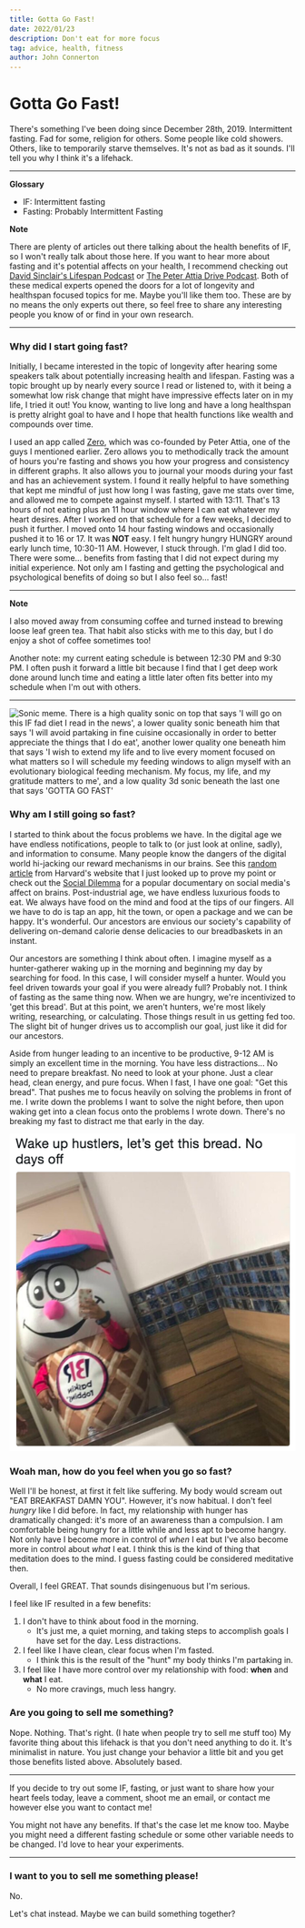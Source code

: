 ```yaml
---
title: Gotta Go Fast!
date: 2022/01/23
description: Don't eat for more focus
tag: advice, health, fitness
author: John Connerton
---
```


# Gotta Go Fast!

There's something I've been doing since December 28th, 2019. Intermittent fasting. Fad for some, religion for others. Some people like cold showers. Others, like to temporarily starve themselves. It's not as bad as it sounds. I'll tell you why I think it's a lifehack.

---

**Glossary**

- IF: Intermittent fasting
- Fasting: Probably Intermittent Fasting

**Note**

There are plenty of articles out there talking about the health benefits of IF, so I won't really talk about those here. If you want to hear more about fasting and it's potential affects on your health, I recommend checking out [David Sinclair's Lifespan Podcast](https://www.youtube.com/watch?v=wD8reCw3Kls) or [The Peter Attia Drive Podcast](https://www.youtube.com/watch?v=EklA1iI2Iy8). Both of these medical experts opened the doors for a lot of longevity and healthspan focused topics for me. Maybe you'll like them too. These are by no means the only experts out there, so feel free to share any interesting people you know of or find in your own research.

---

### Why did I start going fast?

Initially, I became interested in the topic of longevity after hearing some speakers talk about potentially increasing health and lifespan. Fasting was a topic brought up by nearly every source I read or listened to, with it being a somewhat low risk change that might have impressive effects later on in my life, I tried it out! You know, wanting to live long and have a long healthspan is pretty alright goal to have and I hope that health functions like wealth and compounds over time.

I used an app called [Zero](https://www.zerofasting.com/), which was co-founded by Peter Attia, one of the guys I mentioned earlier. Zero allows you to methodically track the amount of hours you're fasting and shows you how your progress and consistency in different graphs. It also allows you to journal your moods during your fast and has an achievement system. I found it really helpful to have something that kept me mindful of just how long I was fasting, gave me stats over time, and allowed me to compete against myself. I started with 13:11. That's 13 hours of not eating plus an 11 hour window where I can eat whatever my heart desires. After I worked on that schedule for a few weeks, I decided to push it further. I moved onto 14 hour fasting windows and occasionally pushed it to 16 or 17. It was **NOT** easy. I felt hungry hungry HUNGRY around early lunch time, 10:30-11 AM. However, I stuck through. I'm glad I did too. There were some... benefits from fasting that I did not expect during my initial experience. Not only am I fasting and getting the psychological and psychological benefits of doing so but I also feel so... fast!

---

**Note**

I also moved away from consuming coffee and turned instead to brewing loose leaf green tea. That habit also sticks with me to this day, but I do enjoy a shot of coffee sometimes too!

Another note: my current eating schedule is between 12:30 PM and 9:30 PM. I often push it forward a little bit because I find that I get deep work done around lunch time and eating a little later often fits better into my schedule when I'm out with others.

---

![Sonic meme. There is a high quality sonic on top that says 'I will go on this IF fad diet I read in the news', a lower quality sonic beneath him that says 'I will avoid partaking in fine cuisine occasionally in order to better appreciate the things that I do eat', another lower quality one beneath him that says 'I wish to extend my life and to live every moment focused on what matters so I will schedule my feeding windows to align myself with an evolutionary biological feeding mechanism. My focus, my life, and my gratitude matters to me', and a low quality 3d sonic beneath the last one that says 'GOTTA GO FAST'](/images/sonic-gotta-go-fast.jpg)

### Why am I still going so fast?

I started to think about the focus problems we have. In the digital age we have endless notifications, people to talk to (or just look at online, sadly), and information to consume. Many people know the dangers of the digital world hi-jacking our reward mechanisms in our brains. See this [random article](https://hms.harvard.edu/news/screen-time-brain) from Harvard's website that I just looked up to prove my point or check out the [Social Dilemma](https://www.thesocialdilemma.com/) for a popular documentary on social media's affect on brains. Post-industrial age, we have endless luxurious foods to eat. We always have food on the mind and food at the tips of our fingers. All we have to do is tap an app, hit the town, or open a package and we can be happy. It's wonderful. Our ancestors are envious our society's capability of delivering on-demand calorie dense delicacies to our breadbaskets in an instant.

Our ancestors are something I think about often. I imagine myself as a hunter-gatherer waking up in the morning and beginning my day by searching for food. In this case, I will consider myself a hunter. Would you feel driven towards your goal if you were already full? Probably not. I think of fasting as the same thing now. When we are hungry, we're incentivized to 'get this bread'. But at this point, we aren't hunters, we're most likely writing, researching, or calculating. Those things result in us getting fed too. The slight bit of hunger drives us to accomplish our goal, just like it did for our ancestors.

Aside from hunger leading to an incentive to be productive, 9-12 AM is simply an excellent time in the morning. You have less distractions... No need to prepare breakfast. No need to look at your phone. Just a clear head, clean energy, and pure focus. When I fast, I have one goal: "Get this bread". That pushes me to focus heavily on solving the problems in front of me. I write down the problems I want to solve the night before, then upon waking get into a clean focus onto the problems I wrote down. There's no breaking my fast to distract me that early in the day.

![Baskin Robins Mascot taking a bathroom selfie. A quote on top of the image reads: 'Wake up hustlers, let's get this bread. No days off.'](/images/get-this-bread-basking.png)

### Woah man, how do you feel when you go so fast?

Well I'll be honest, at first it felt like suffering. My body would scream out "EAT BREAKFAST DAMN YOU". However, it's now habitual. I don't feel *hungry* like I did before. In fact, my relationship with hunger has dramatically changed: it's more of an awareness than a compulsion. I am comfortable being hungry for a little while and less apt to become hangry. Not only have I become more in control of _when_ I eat but I've also become more in control about _what_ I eat. I think this is the kind of thing that meditation does to the mind. I guess fasting could be considered meditative then.

Overall, I feel GREAT. That sounds disingenuous but I'm serious.

I feel like IF resulted in a few benefits:

1. I don't have to think about food in the morning. 
    - It's just me, a quiet morning, and taking steps to accomplish goals I have set for the day. Less distractions.
2. I feel like I have clean, clear focus when I'm fasted. 
    - I think this is the result of the "hunt" my body thinks I'm partaking in.
3. I feel like I have more control over my relationship with food: **when** and **what** I eat.
    - No more cravings, much less hangry.

### Are you going to sell me something?

Nope. Nothing. That's right. (I hate when people try to sell me stuff too) My favorite thing about this lifehack is that you don't need anything to do it. It's minimalist in nature. You just change your behavior a little bit and you get those benefits listed above. Absolutely based. 

---

If you decide to try out some IF, fasting, or just want to share how your heart feels today, leave a comment, shoot me an email, or contact me however else you want to contact me!

You might not have any benefits. If that's the case let me know too. Maybe you might need a different fasting schedule or some other variable needs to be changed. I'd love to hear your experiments.

---


### I want to you to sell me something please!

No.

Let's chat instead. Maybe we can build something together? 
